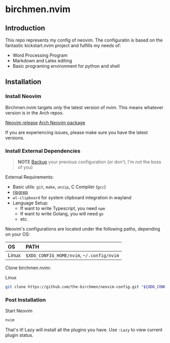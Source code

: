 # birchmen.nvim

## Introduction

This repo represents my config of neovim. The configuratin is based on the fantastic kickstart.nvim project and fulfills my needs of:

* Word Processing Program
* Markdown and Latex editing
* Basic programing environment for python and shell

## Installation

### Install Neovim

Birchmen.nvim targets *only* the latest version of nvim. This means whatever version is in the Arch repos.

[Neovim release](https://github.com/neovim/neovim/releases/tag/stable)
[Arch Neovim package](https://archlinux.org/packages/?name=neovim)

If you are experiencing issues, please make sure you have the latest versions.

### Install External Dependencies

> **NOTE**
> [Backup](#FAQ) your previous configuration (or don't, I'm not the boss of you)

External Requirements:
- Basic utils: `git`, `make`, `unzip`, C Compiler (`gcc`)
- [ripgrep](https://github.com/BurntSushi/ripgrep#installation)
- `wl-clipboard` for system clipboard integration in wayland
- Language Setup:
  - If want to write Typescript, you need `npm`
  - If want to write Golang, you will need `go`
  - etc.


Neovim's configurations are located under the following paths, depending on your OS:

| OS | PATH |
| :- | :--- |
| Linux | `$XDG_CONFIG_HOME/nvim`, `~/.config/nvim` |

Clone birchmen.nvim:

Linux

```sh
git clone https://github.com/the-birchmen/neovim-config.git "${XDG_CONFIG_HOME:-$HOME/.config}"/nvim
```

### Post Installation

Start Neovim

```sh
nvim
```

That's it! Lazy will install all the plugins you have. Use `:Lazy` to view current plugin status.

